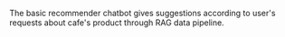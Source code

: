 The basic recommender chatbot gives suggestions according to user's requests about cafe's product through RAG data pipeline.
